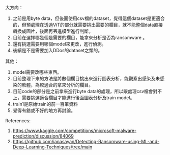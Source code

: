 大方向：
1.	之前是用byte data，但後面使用csv檔的dataset，覺得這個dataset是更適合的，但預處理在透過ViT的部分就需要挑出需要的欄目，就不能整個data直接轉換成圖片，後面再丟進模型進行判斷。
2.	目前在選擇哪幾個是需要的欄目，能拿來分析是否為ransomware 。
3.	還有挑選需要用哪個model來更改，進行偵測。
4.	後續是不是需要加入DDos的dataset之類的。

其他：
1.	model需要改哪些東西。
2.	目前整理下來的方法是將數個欄目挑出來進行圖表分析，能觀察出感染及未感染的軟體，為較適合的拿來分析的欄目。
3.	目前code的部分是之前拿來進行byte data的處理，所以跟處理csv檔會對不上，需要挑選適合欄目才能進行後面圖表分析及train model。
4.  train1是原始train的前一百筆資料
4.	覺得有錯或不好的地方再討論。

References:
1. https://www.kaggle.com/competitions/microsoft-malware-prediction/discussion/84069
2. https://github.com/janasayan/Detecting-Ransomware-using-ML-and-Deep-Learning-Techniques/tree/main